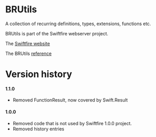 # BRUtils

A collection of recurring definitions, types, extensions, functions etc.

BRUtils is part of the Swiftfire webserver project.

The [Swiftfire website](http://swiftfire.nl)

The BRUtils [reference](http://swiftfire.nl/projects/brutils/reference/index.html)

# Version history

#### 1.1.0

- Removed FunctionResult, now covered by Swift.Result

#### 1.0.0

- Removed code that is not used by Swiftfire 1.0.0 project.
- Removed history entries

